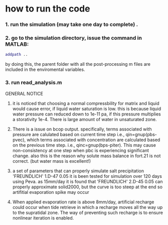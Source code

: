 # how to run the code

### 1. run the simulation (may take one day to complete) .
### 2. go to the simulation directory, issue the command in MATLAB:

```matlab
addpath ..
```

by doing this, the parent folder with all the post-processing m files are included in the enviromental variables.

### 3. run read_analysis.m


GENERAL NOTICE
1. it is noticed that choosing a normal compressbility for matrix and
liquid would cause error, if liquid water saturation is low. this is 
because liquid water pressure can reduced down to 1e-11 pa, if this 
pressure multiplies a storativity 1e-4. There is large amount
of water in unsaturated zone.

2. There is a issue on bcop output. specifically, terms associated with
pressure are calulated based on current time step i.e., qin=gnup(pbs-pvec), which terms
associated with concentration are calculated based on the previous time step. i.e., 
qinc=gnup(bps-piter). This may cause non-consistency at one step when pbc is experiencing
significant change. also this is the reason why solute mass balance in fort.21 is not 
correct. (but water mass is excellent!)

3. a set of parameters that can properly simulate salt precipitation
'FREUNDLICH' 1.D-47 0.05
it is been tested for simulation over 120 days using Peva. as 15mm/day
it is found that 
'FREUNDLICH' 2.D-45 0.05 
can properly approximate solid2000, but the curve is too steep at the end so 
artifitial evaporation spike may occur

4. When applied evaporation rate is above 8mm/day, artificial 
recharge could occur when tide retrieve in which a recharge moves all the way up to the supratidal zone. 
The way of preventing such recharge is to ensure nonlinear iteration is enabled.

